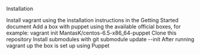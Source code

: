 Installation

Install vagrant using the installation instructions in the Getting Started document
Add a box with puppet using the available official boxes, for example: vagrant init MantasK/centos-6.5-x86_64-puppet
Clone this repository
Install submodules with git submodule update --init
After running vagrant up the box is set up using Puppet

